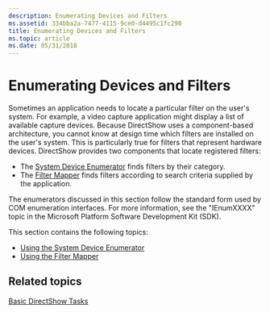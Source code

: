 ```yaml
---
description: Enumerating Devices and Filters
ms.assetid: 334bba2a-7477-4115-9ce0-d4495c1fc290
title: Enumerating Devices and Filters
ms.topic: article
ms.date: 05/31/2018
---
```


# Enumerating Devices and Filters

Sometimes an application needs to locate a particular filter on the user's system. For example, a video capture application might display a list of available capture devices. Because DirectShow uses a component-based architecture, you cannot know at design time which filters are installed on the user's system. This is particularly true for filters that represent hardware devices. DirectShow provides two components that locate registered filters:

-   The [System Device Enumerator](system-device-enumerator.md) finds filters by their category.
-   The [Filter Mapper](filter-mapper.md) finds filters according to search criteria supplied by the application.

The enumerators discussed in this section follow the standard form used by COM enumeration interfaces. For more information, see the "IEnumXXXX" topic in the Microsoft Platform Software Development Kit (SDK).

This section contains the following topics:

-   [Using the System Device Enumerator](using-the-system-device-enumerator.md)
-   [Using the Filter Mapper](using-the-filter-mapper.md)

## Related topics

<dl> <dt>

[Basic DirectShow Tasks](basic-directshow-tasks.md)
</dt> </dl>

 

 



